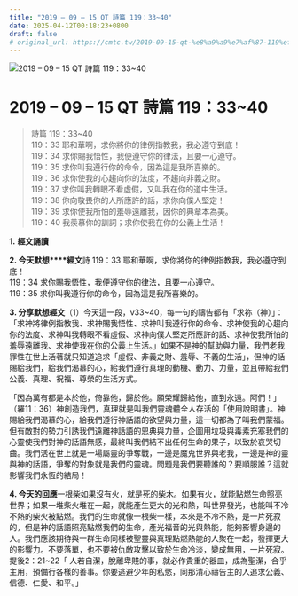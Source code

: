 ```yaml
---
title: "2019 – 09 – 15 QT 詩篇 119：33~40"
date: 2025-04-12T00:18:23+0800
draft: false
# original_url: https://cmtc.tw/2019-09-15-qt-%e8%a9%a9%e7%af%87-119%ef%bc%9a3340
---
```


![2019 – 09 – 15 QT 詩篇 119：33~40](/images/qt.jpg   "2019 – 09 – 15 QT 詩篇 119：33~40")

# 2019 – 09 – 15 QT 詩篇 119：33~40

> 詩篇 119：33~40  
> 119：33 耶和華啊，求你將你的律例指教我，我必遵守到底！  
> 119：34 求你賜我悟性，我便遵守你的律法，且要一心遵守。  
> 119：35 求你叫我遵行你的命令，因為這是我所喜樂的。  
> 119：36 求你使我的心趨向你的法度，不趨向非義之財。  
> 119：37 求你叫我轉眼不看虛假，又叫我在你的道中生活。  
> 119：38 你向敬畏你的人所應許的話，求你向僕人堅定！  
> 119：39 求你使我所怕的羞辱遠離我，因你的典章本為美。  
> 119：40 我羨慕你的訓詞；求你使我在你的公義上生活！

**1.** **經文誦讀**

**2. 今天默想****經文**詩 119：33 耶和華啊，求你將你的律例指教我，我必遵守到底！  
119：34 求你賜我悟性，我便遵守你的律法，且要一心遵守。  
119：35 求你叫我遵行你的命令，因為這是我所喜樂的。

**3. 分享默想經文**（1）今天這一段，v33~40，每一句的禱告都有「求祢（神）」：「求神將律例指教我、求神賜我悟性、求神叫我遵行你的命令、求神使我的心趨向你的法度、求神叫我轉眼不看虛假、求神向僕人堅定所應許的話、求神使我所怕的羞辱遠離我、求神使我在你的公義上生活。」如果不是神的幫助與力量，我們老我罪性在世上活著就只知道追求「虛假、非義之財、羞辱、不義的生活」，但神的話賜給我們，給我們渴慕的心，給我們遵行真理的動機、動力、力量，並且帶給我們公義、真理、祝福、尊榮的生活方式。

「因為萬有都是本於他，倚靠他，歸於他。願榮耀歸給他，直到永遠。阿們！」（羅11：36）神創造我們，真理就是叫我們靈魂體全人存活的「使用說明書」。神賜給我們渴慕的心，給我們遵行神話語的欲望與力量，這一切都為了叫我們蒙福。但有敵對的勢力引誘我們遠離神話語的恩典與力量，企圖用垃圾與毒素充塞我們的心靈使我們對神的話語無感，最終叫我們結不出任何生命的果子，以致於哀哭切齒。我們活在世上就是一場屬靈的爭奪戰，一邊是魔鬼世界與老我，一邊是神的靈與神的話語，爭奪的對象就是我們的靈魂。問題是我們要聽誰的？要順服誰？這就影響我們永恆的結局！

**4. 今天的回應**一根柴如果沒有火，就是死的柴木。如果有火，就能點燃生命照亮世界；如果一堆柴火堆在一起，就能產生更大的光和熱，叫世界發光，也能叫不冷不熱的柴火被點燃。我們的生命就像一根柴一樣，本來是不冷不熱，是一片死寂的，但是神的話語照亮點燃我們的生命，產光福音的光與熱能，能夠影響身邊的人。我們應該期待與一群生命同樣被聖靈與真理點燃熱能的人聚在一起，發揮更大的影響力。不要落單，也不要被仇敵攻擊以致於生命冷淡，變成無用，一片死寂。提後2：21~22「 人若自潔，脫離卑賤的事，就必作貴重的器皿，成為聖潔，合乎主用，預備行各樣的善事。你要逃避少年的私慾，同那清心禱告主的人追求公義、信德、仁愛、和平。」